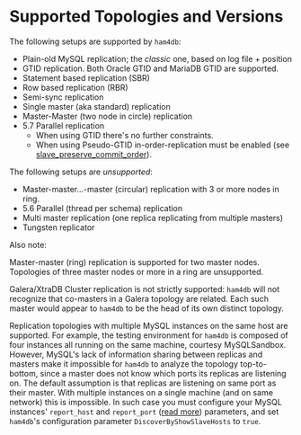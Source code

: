 # Supported Topologies and Versions

The following setups are supported by `ham4db`:

- Plain-old MySQL replication; the _classic_ one, based on log file + position
- GTID replication. Both Oracle GTID and MariaDB GTID are supported.
- Statement based replication (SBR)
- Row based replication (RBR)
- Semi-sync replication
- Single master (aka standard) replication
- Master-Master (two node in circle) replication
- 5.7 Parallel replication
  - When using GTID there's no further constraints.
  - When using Pseudo-GTID in-order-replication must be enabled (see [slave_preserve_commit_order](http://dev.mysql.com/doc/refman/5.7/en/replication-options-slave.html#sysvar_slave_preserve_commit_order)).

The following setups are _unsupported_:

- Master-master...-master (circular) replication with 3 or more nodes in ring.
- 5.6 Parallel (thread per schema) replication
- Multi master replication (one replica replicating from multiple masters)
- Tungsten replicator


Also note:

Master-master (ring) replication is supported for two master nodes. Topologies of three master nodes or more in a ring are unsupported.

Galera/XtraDB Cluster replication is not strictly supported: `ham4db` will not recognize that co-masters
in a Galera topology are related. Each such master would appear to `ham4db` to be the head of its own distinct
topology.

Replication topologies with multiple MySQL instances on the same host are supported. For example, the testing
environment for `ham4db` is composed of four instances all running on the same machine, courtesy MySQLSandbox.
However, MySQL's lack of information sharing between replicas and masters make it impossible for `ham4db` to
analyze the topology top-to-bottom, since a master does not know which ports its replicas are listening on.
The default assumption is that replicas are listening on same port as their master. With multiple instances on a single
machine (and on same network) this is impossible. In such case you must configure your MySQL instances'
`report_host` and `report_port` ([read more](http://code.openark.org/blog/mysql/the-importance-of-report_host-report_port))
parameters, and set `ham4db`'s configuration parameter `DiscoverByShowSlaveHosts` to `true`.
